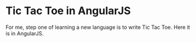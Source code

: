 # Tic Tac Toe in AngularJS
For me, step one of learning a new language is to write Tic Tac Toe. 
Here it is in AngularJS.
